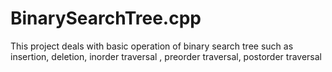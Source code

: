 # BinarySearchTree.cpp
This project  deals with basic operation of binary search tree such as insertion, deletion, inorder traversal ,  preorder traversal, postorder traversal  
